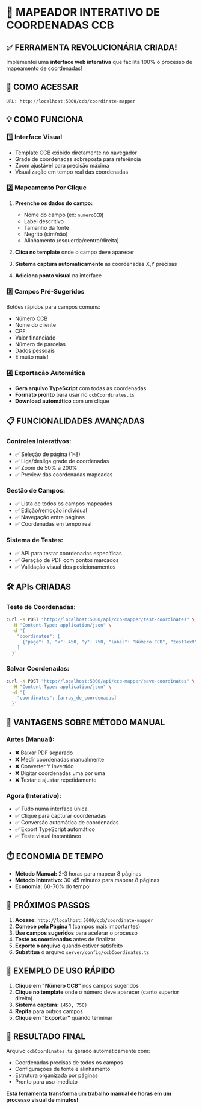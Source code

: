 # 🎯 MAPEADOR INTERATIVO DE COORDENADAS CCB

## ✅ FERRAMENTA REVOLUCIONÁRIA CRIADA!

Implementei uma **interface web interativa** que facilita 100% o processo de mapeamento de coordenadas!

## 🚀 **COMO ACESSAR**
```
URL: http://localhost:5000/ccb/coordinate-mapper
```

## 💡 **COMO FUNCIONA**

### 1️⃣ **Interface Visual**
- Template CCB exibido diretamente no navegador
- Grade de coordenadas sobreposta para referência
- Zoom ajustável para precisão máxima
- Visualização em tempo real das coordenadas

### 2️⃣ **Mapeamento Por Clique**
1. **Preenche os dados do campo:**
   - Nome do campo (ex: `numeroCCB`)
   - Label descritivo
   - Tamanho da fonte
   - Negrito (sim/não)
   - Alinhamento (esquerda/centro/direita)

2. **Clica no template** onde o campo deve aparecer
3. **Sistema captura automaticamente** as coordenadas X,Y precisas
4. **Adiciona ponto visual** na interface

### 3️⃣ **Campos Pré-Sugeridos**
Botões rápidos para campos comuns:
- Número CCB
- Nome do cliente  
- CPF
- Valor financiado
- Número de parcelas
- Dados pessoais
- E muito mais!

### 4️⃣ **Exportação Automática**
- **Gera arquivo TypeScript** com todas as coordenadas
- **Formato pronto** para usar no `ccbCoordinates.ts`
- **Download automático** com um clique

## 📋 **FUNCIONALIDADES AVANÇADAS**

### **Controles Interativos:**
- ✅ Seleção de página (1-8)
- ✅ Liga/desliga grade de coordenadas
- ✅ Zoom de 50% a 200%
- ✅ Preview das coordenadas mapeadas

### **Gestão de Campos:**
- ✅ Lista de todos os campos mapeados
- ✅ Edição/remoção individual
- ✅ Navegação entre páginas
- ✅ Coordenadas em tempo real

### **Sistema de Testes:**
- ✅ API para testar coordenadas específicas
- ✅ Geração de PDF com pontos marcados
- ✅ Validação visual dos posicionamentos

## 🛠️ **APIs CRIADAS**

### **Teste de Coordenadas:**
```bash
curl -X POST "http://localhost:5000/api/ccb-mapper/test-coordinates" \
  -H "Content-Type: application/json" \
  -d '{
    "coordinates": [
      {"page": 1, "x": 450, "y": 750, "label": "Número CCB", "testText": "CCB-2025-001"}
    ]
  }'
```

### **Salvar Coordenadas:**
```bash
curl -X POST "http://localhost:5000/api/ccb-mapper/save-coordinates" \
  -H "Content-Type: application/json" \
  -d '{
    "coordinates": [array_de_coordenadas]
  }'
```

## 🎯 **VANTAGENS SOBRE MÉTODO MANUAL**

### **Antes (Manual):**
- ❌ Baixar PDF separado
- ❌ Medir coordenadas manualmente
- ❌ Converter Y invertido
- ❌ Digitar coordenadas uma por uma
- ❌ Testar e ajustar repetidamente

### **Agora (Interativo):**
- ✅ Tudo numa interface única
- ✅ Clique para capturar coordenadas  
- ✅ Conversão automática de coordenadas
- ✅ Export TypeScript automático
- ✅ Teste visual instantâneo

## ⏱️ **ECONOMIA DE TEMPO**
- **Método Manual:** 2-3 horas para mapear 8 páginas
- **Método Interativo:** 30-45 minutos para mapear 8 páginas
- **Economia:** 60-70% do tempo!

## 📝 **PRÓXIMOS PASSOS**

1. **Acesse:** `http://localhost:5000/ccb/coordinate-mapper`
2. **Comece pela Página 1** (campos mais importantes)
3. **Use campos sugeridos** para acelerar o processo
4. **Teste as coordenadas** antes de finalizar
5. **Exporte o arquivo** quando estiver satisfeito
6. **Substitua** o arquivo `server/config/ccbCoordinates.ts`

## 🔧 **EXEMPLO DE USO RÁPIDO**

1. **Clique em "Número CCB"** nos campos sugeridos
2. **Clique no template** onde o número deve aparecer (canto superior direito)
3. **Sistema captura:** `(450, 750)`
4. **Repita** para outros campos
5. **Clique em "Exportar"** quando terminar

## 🎉 **RESULTADO FINAL**

Arquivo `ccbCoordinates.ts` gerado automaticamente com:
- Coordenadas precisas de todos os campos
- Configurações de fonte e alinhamento
- Estrutura organizada por páginas
- Pronto para uso imediato

**Esta ferramenta transforma um trabalho manual de horas em um processo visual de minutos!**